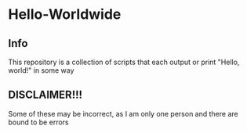 # Hello-Worldwide

## Info

This repository is a collection of scripts that each output or print "Hello, world!" in some way

## DISCLAIMER!!!

Some of these may be incorrect, as I am only one person and there are bound to be errors
